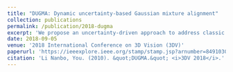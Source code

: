 ```yaml
---
title: "DUGMA: Dynamic uncertainty-based Gaussian mixture alignment"
collection: publications
permalink: /publication/2018-dugma
excerpt: 'We propose an uncertainty-driven approach to address classic point set registration problems.'
date: 2018-09-05
venue: '2018 International Conference on 3D Vision (3DV)'
paperurl: 'https://ieeexplore.ieee.org/stamp/stamp.jsp?arnumber=8491030'
citation: 'Li Nanbo, You. (2010). &quot;DUGMA.&quot; <i>3DV 2018</i>.'
---
```



<!-- [Download paper here](https://ieeexplore.ieee.org/stamp/stamp.jsp?arnumber=8491030) -->

<!-- Recommended citation:
```
@inproceedings{pu2018dugma,
  title={DUGMA: Dynamic uncertainty-based Gaussian mixture alignment},
  author={Pu, Can and Li, Nanbo and Tylecek, Radim and Fisher, Bob},
  booktitle={2018 International Conference on 3D Vision (3DV)},
  pages={766--774},
  year={2018},
  organization={IEEE}
}
``` -->
